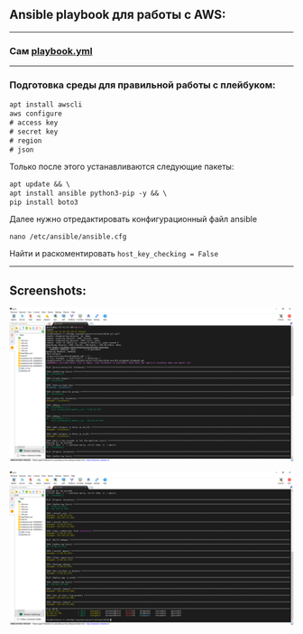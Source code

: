 ## Ansible playbook для работы с AWS:

---

### Сам [playbook.yml](https://github.com/withoutspleen/DevOps-engineer/blob/main/practice13/ansible/playbook.yml)

---

### Подготовка среды для правильной работы с плейбуком:
```shell
apt install awscli
aws configure
# access key
# secret key
# region
# json
```
Только после этого устанавливаются следующие пакеты:
```shell
apt update && \
apt install ansible python3-pip -y && \
pip install boto3
```
Далее нужно отредактировать конфигурационный файл ansible
```shell
nano /etc/ansible/ansible.cfg
```
Найти и раскоментировать `host_key_checking = False`

---
## Screenshots:

![](IMG/moba1.png?raw=true)

![](IMG/moba2.png?raw=true)